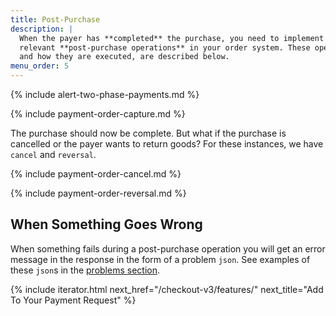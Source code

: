 ```yaml
---
title: Post-Purchase
description: |
  When the payer has **completed** the purchase, you need to implement the
  relevant **post-purchase operations** in your order system. These operations,
  and how they are executed, are described below.
menu_order: 5
---
```


{% include alert-two-phase-payments.md %}

{% include payment-order-capture.md %}

The purchase should now be complete. But what if the purchase is cancelled or
the payer wants to return goods? For these instances, we have `cancel` and
`reversal`.

{% include payment-order-cancel.md %}

{% include payment-order-reversal.md %}

## When Something Goes Wrong

When something fails during a post-purchase operation you will get an error
message in the response in the form of a problem `json`. See examples of these
`json`s in the [problems section][problems].

{% include iterator.html next_href="/checkout-v3/features/"
                         next_title="Add To Your Payment Request" %}

[problems]: /checkout-v3/features/technical-reference/problems
